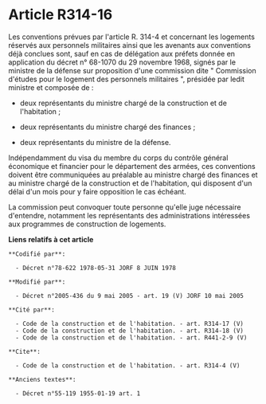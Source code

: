 # Article R314-16

Les conventions prévues par l'article R. 314-4 et concernant les logements réservés aux personnels militaires ainsi que les
avenants aux conventions déjà conclues sont, sauf en cas de délégation aux préfets donnée en application du décret n° 68-1070
du 29 novembre 1968, signés par le ministre de la défense sur proposition d'une commission dite " Commission d'études pour le
logement des personnels militaires ", présidée par ledit ministre et composée de :

- deux représentants du ministre chargé de la construction et de l'habitation ;

- deux représentants du ministre chargé des finances ;

- deux représentants du ministre de la défense. 

Indépendamment du visa du membre du corps du contrôle général économique et financier pour le département des armées, ces
conventions doivent être communiquées au préalable au ministre chargé des finances et au ministre chargé de la construction
et de l'habitation, qui disposent d'un délai d'un mois pour y faire opposition le cas échéant. 

La commission peut convoquer toute personne qu'elle juge nécessaire d'entendre, notamment les représentants des
administrations intéressées aux programmes de construction de logements.

**Liens relatifs à cet article**

	**Codifié par**:

	  - Décret n°78-622 1978-05-31 JORF 8 JUIN 1978

	**Modifié par**:

	  - Décret n°2005-436 du 9 mai 2005 - art. 19 (V) JORF 10 mai 2005

	**Cité par**:

	  - Code de la construction et de l'habitation. - art. R314-17 (V)
	  - Code de la construction et de l'habitation. - art. R314-18 (V)
	  - Code de la construction et de l'habitation. - art. R441-2-9 (V)

	**Cite**:

	  - Code de la construction et de l'habitation. - art. R314-4 (V)

	**Anciens textes**:

	  - Décret n°55-119 1955-01-19 art. 1

